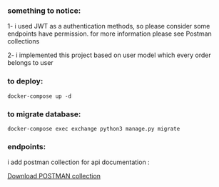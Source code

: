 ### something to notice:
1- i used JWT as a authentication methods, so please consider some endpoints have permission. for more information please see Postman collections

2- i implemented this project based on user model which every order belongs to user

### to deploy:
```shell
docker-compose up -d
```

### to migrate database:
```shell
docker-compose exec exchange python3 manage.py migrate
```

### endpoints:
i add postman collection for api documentation :


<a id="raw-url" href="https://raw.githubusercontent.com/coci/exchange/master/exchange_postman.json" download="https://raw.githubusercontent.com/coci/exchange/master/exchange_postman.json">Download POSTMAN collection</a>
